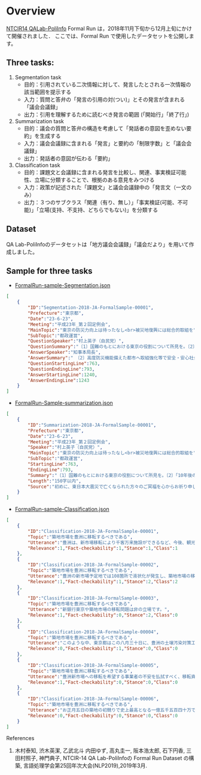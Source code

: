 # Overview


[NTCIR14 QALab-PoliInfo](https://poliinfo.github.io) Formal Run は，2018年11月下旬から12月上旬にかけて開催されました．
ここでは、Formal Run で使用したデータセットを公開します。


## Three tasks:


1. Segmentation task
    - 目的：引用されている二次情報に対して、発言したとされる一次情報の該当範囲を提示する
    - 入力：質問と答弁の「発言の引用の対(つい)」とその発言が含まれる「議会会議録」
    - 出力：引用を理解するために読むべき発言の範囲 (「開始行」「終了行」)
2. Summarization task
    - 目的：議会の質問と答弁の構造を考慮して「発話者の意図を歪めない要約」を生成する
    - 入力：議会会議録に含まれる「発言」と要約の「制限字数」と「議会会議録」
    - 出力：発話者の意図が伝わる「要約」
3. Classification task
    - 目的：課題文と会議録に含まれる発言を比較し、関連、事実検証可能性、立場に分類することで、根拠のある意見をみつける
    - 入力：政策が記述された「課題文」と議会会議録中の「発言文（一文のみ）
    - 出力：３つのサブクラス「関連（有り、無し）」「事実検証(可能、不可能)」「立場(支持、不支持、どちらでもない)」を分類する


## Dataset
QA Lab-PoliInfoのデータセットは「地方議会会議録」「議会だより」を用いて作成しました。


## Sample for three tasks
* [FormalRun-sample-Segmentation.json](https://poliinfo.github.io/FormalRun-sample-Segmentation.json)
```json
[
    {
        "ID":"Segmentation-2018-JA-FormalSample-00001",
        "Prefecture":"東京都",
        "Date":"23-6-23",
        "Meeting":"平成23年_第２回定例会",
        "MainTopic":"東京の防災力向上は待ったなし<br>被災地復興には総合的取組を",
        "SubTopic":"都政運営",
        "QuestionSpeaker":"村上英子（自民党）",
        "QuestionSummary":"〔1〕国難のもとにおける東京の役割について所見を。〔2〕「10年後の東京」計画改定の視点は。〔3〕都民への責任果たし得る財政運営を。〔4〕被災地復興支援と首都東京の防災力向上に今後どう取り組むのか、所見を。",
        "AnswerSpeaker":"知事本局長",
        "AnswerSummary":"　〔2〕高度防災機能備えた都市へ取組強化等で安全・安心社会をつくり、節電意識徹底等で環境と経済が両立した都市実現等。",
        "QuestionStartingLine":763,
        "QuestionEndingLine":793,
        "AnswerStartingLine":1240,
        "AnswerEndingLine":1243    
    }
]
```


* [FormalRun-Sample-summarization.json](https://poliinfo.github.io/FormalRun-sample-Summarization.json)
```json
[
    {
        "ID":"Summarization-2018-JA-FormalSample-00001",
        "Prefecture":"東京都",
        "Date":"23-6-23",
        "Meeting":"平成23年_第２回定例会",
        "Speaker":"村上英子（自民党）",
        "MainTopic":"東京の防災力向上は待ったなし<br>被災地復興には総合的取組を",
        "SubTopic":"都政運営",
        "StartingLine":763,
        "EndingLine":793,
        "Summary":"〔1〕国難のもとにおける東京の役割について所見を。〔2〕「10年後の東京」計画改定の視点は。〔3〕都民への責任果たし得る財政運営を。〔4〕被災地復興支援と首都東京の防災力向上に今後どう取り組むのか、所見を。",
        "Length":"150字以内",
        "Source":"初めに、東日本大震災で亡くなられた方々のご冥福を心からお祈り申し上げ、被災された皆様にお見舞いを申し上げます。\\n改めて申し上げるまでもなく、政治の役割は、国民の生命、財産を守り、その生涯を安全に安心して暮らせるようにすることです。\\n未曾有の大震災にあって、我が都議会自由民主党は、一日も早い復旧、復興に全力を尽くしてまいります。\\n今回の大震災は、東北地方だけではなく、東日本全体に甚大な被害をもたらしました。\\nこうした事態にあって、菅政権の対応は、誤った政治主導により後手後手に回っており、極めて遺憾としかいいようがありません。\\n瓦れき撤去がおくれ、義援金も行き渡らない国とは対照的に、東京は、まさに獅子奮迅の働きをしています。\\nハイパーレスキュー隊の活躍で、日本は救われました。\\n警察官が大切なご遺体を遺族にお返しするために、捜索活動を今なお続けていることに深く敬意をあらわします。\\n都民から多大な義援物資、義援金も集まり、多くのボランティアが活躍しています。\\n避難を余儀なくされた被災者の方々を受け入れ、地域ぐるみで応援しています。\\nまさに国家にも匹敵する物的、人的な支援であり、これぞ首都であると思います。\\n知事に、国難のもとにおける東京の役割について、所見をお伺いいたします。\\n我々は、科学技術によって自然を従え、暑さ寒さをしのぎ、便利で快適な生活を当然と思ってきました。\\nしかし、電気がとまればすべてがとまって身動きができなくなった今回の事態に、かの物理学者、寺田寅彦が書いた「天災と国防」という論文の一節、文明が進めば進むほど、天然の暴威による災害が激烈の度を増すという一文が思い出されます。\\n大都市ほど、災害対策を、あらゆる角度から徹底してやらなければならないというのが、大きな教訓であると思います。\\n東京の弱点を徹底補強しなければ、首都として日本を牽引し続けることはできません。\\n先般、公表された都政運営の新たな戦略では、中長期的な都政運営の道筋を明らかにするため、「十年後の東京」計画を改定することが示されました。\\nどのような視点を持って改定に当たるのかお伺いいたします。\\n次に、財政運営について伺います。\\n今般の大震災は、都政を取り巻く環境に根本的な変化をもたらしました。\\nこのような中、今回、都は速やかに緊急対策を取りまとめ、震災からの本格的な復興に向けた一歩を歩み出しました。\\n財源探しに終始し、なかなか本格的な復興に向けた道筋を示すことができない国とは極めて対照的です。\\nしかしながら、首都東京を高度の防災機能を備えた都市としていくためには、中長期にわたる継続的な取り組みが必要であり、今後、これらの事業が本格化すれば、相当規模の財政支出が見込まれると考えます。\\n一方で、今回の震災による経済活動への影響が、歳入の根幹である都税収入の動向に今後どのように及ぶのか、注視していく必要があります。\\nまた、昨今の国における税制の抜本改革の検討の中では、都がこれまで繰り返し主張してきた法人事業税の暫定措置撤廃については、議論すらなされておらず、これに対しても都は強く主張していく必要があります。\\nこのように、都財政を取り巻く環境が大きく変化する中にあっても、今般取りまとめた緊急対策を着実に実行するとともに、今後も引き続き、都民に対する責任を果たし得る財政運営を図っていくべきと考えますが、所見を伺います。\\n次に、被災地の復興支援と首都東京の防災対策について伺います。\\n被災地の一刻も早い復旧、復興は、まさに国を挙げて取り組むべき課題であり、首都である東京は、全国からの支援の先頭に立ってさまざまな取り組みを行うことが求められています。\\n一方、都内でも、帰宅困難者の発生といった直接的な被害に加え、計画停電による生産活動の制約、雇用や景気の悪化など連鎖的な被害も生じています。\\n一千三百万都民の安全・安心の確保はもとより、日本全体への影響の大きさを考えると、東京の防災力向上は待ったなしです。\\nそこで、今回の大震災が突きつけた被災地の復興支援と首都東京の防災力向上という二つの課題に、今後どのように取り組むのか、知事の所見をお伺いいたします。\\n"
    }
]
```


* [FormalRun-sample-Classification.json](https://poliinfo.github.io/FormalRun-sample-Classification.json)
```json
[
	{
		"ID":"Classification-2018-JA-FormalSample-00001",
		"Topic":"築地市場を豊洲に移転するべきである",
		"Utterance":"豊洲は、新市場移転により千客万来施設ができるなど、今後、観光客の集客が大いに期待できるエリアであります。",
		"Relevance":1,"Fact-checkability":1,"Stance":1,"Class":1
	},
	{
		"ID":"Classification-2018-JA-FormalSample-00002",
		"Topic":"築地市場を豊洲に移転するべきである",
		"Utterance":"豊洲の新市場予定地では108箇所で液状化が発生し、築地市場の移転先としてふさわしくないことが重ねて証明されました。",
		"Relevance":1,"Fact-checkability":1,"Stance":2,"Class":2
	},
	{
		"ID":"Classification-2018-JA-FormalSample-00003",
		"Topic":"築地市場を豊洲に移転するべきである",
		"Utterance":"新銀行東京や築地市場の移転問題は非の立場です。",
		"Relevance":1,"Fact-checkability":0,"Stance":2,"Class":0
	},
	{	
		"ID":"Classification-2018-JA-FormalSample-00004",
		"Topic":"築地市場を豊洲に移転するべきである",
		"Utterance":"このような中、東京都はこの八月三十日に、豊洲の土壌汚染対策工事として、ゼネコン系の三つのＪＶと合計約五百四十二億円の契約を交わしています。",
		"Relevance":0,"Fact-checkability":1,"Stance":0,"Class":0
	},
	{
		"ID":"Classification-2018-JA-FormalSample-00005",
		"Topic":"築地市場を豊洲に移転するべきである",
		"Utterance":"豊洲新市場への移転を希望する事業者の不安を払拭すべく、移転資金や運転資金、移転後の新たな事業展開に必要な資金の手当てなど、経営支援策を講じてまいります。",
		"Relevance":1,"Fact-checkability":0,"Stance":0,"Class":0
	},
	{
		"ID":"Classification-2018-JA-FormalSample-00006",
		"Topic":"築地市場を豊洲に移転するべきである",
		"Utterance":"お正月五日の築地の初競りで史上最高となる一億五千五百四十万で落札された大間マグロはブランド化成功の代表例であります",
		"Relevance":0,"Fact-checkability":0,"Stance":0,"Class":0
	}
]
```



References

1. 木村泰知, 渋木英潔, 乙武北斗 内田ゆず, 高丸圭一, 阪本浩太郎, 石下円香, 三田村照子, 神門典子, NTCIR-14 QA Lab-PoliInfoの Formal Run Dataset の構築, 言語処理学会第25回年次大会(NLP2019),2019年3月.



